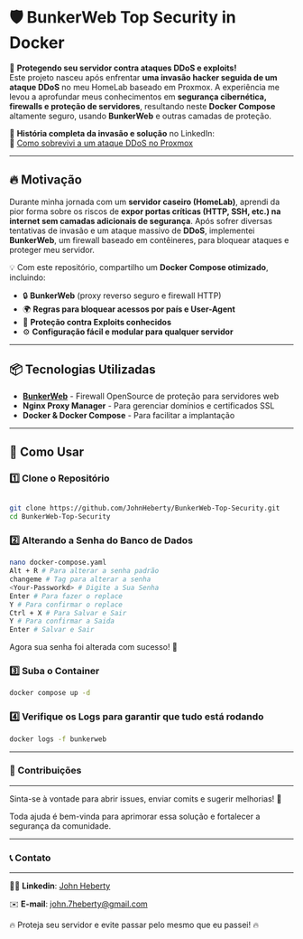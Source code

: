 # 🛡️ BunkerWeb Top Security in Docker

🚀 **Protegendo seu servidor contra ataques DDoS e exploits!**  
Este projeto nasceu após enfrentar **uma invasão hacker seguida de um ataque DDoS** no meu HomeLab baseado em Proxmox. A experiência me levou a aprofundar meus conhecimentos em **segurança cibernética, firewalls e proteção de servidores**, resultando neste **Docker Compose** altamente seguro, usando **BunkerWeb** e outras camadas de proteção.

📖 **História completa da invasão e solução** no LinkedIn:  
🔗 [Como sobrevivi a um ataque DDoS no Proxmox](https://www.linkedin.com/pulse/como-sobrevivi-um-ataque-ddos-proxmox-seguido-por-invas%C3%A3o-heberty-ti7xf)

---

## 🔥 Motivação

Durante minha jornada com um **servidor caseiro (HomeLab)**, aprendi da pior forma sobre os riscos de **expor portas críticas (HTTP, SSH, etc.) na internet sem camadas adicionais de segurança**. Após sofrer diversas tentativas de invasão e um ataque massivo de **DDoS**, implementei **BunkerWeb**, um firewall baseado em contêineres, para bloquear ataques e proteger meu servidor.

💡 Com este repositório, compartilho um **Docker Compose otimizado**, incluindo:
- 🔒 **BunkerWeb** (proxy reverso seguro e firewall HTTP)
- 🌍 **Regras para bloquear acessos por país e User-Agent**
- 🚫 **Proteção contra Exploits conhecidos**
- ⚙️ **Configuração fácil e modular para qualquer servidor**

---

## 📦 Tecnologias Utilizadas

- **[BunkerWeb](https://github.com/bunkerity/bunkerweb)** - Firewall OpenSource de proteção para servidores web
- **Nginx Proxy Manager** - Para gerenciar domínios e certificados SSL
- **Docker & Docker Compose** - Para facilitar a implantação
---

## 🚀 Como Usar

### 1️⃣ **Clone o Repositório**
```sh

git clone https://github.com/JohnHeberty/BunkerWeb-Top-Security.git
cd BunkerWeb-Top-Security
```

### 2️⃣ **Alterando a Senha do Banco de Dados**
```sh
nano docker-compose.yaml
Alt + R # Para alterar a senha padrão
changeme # Tag para alterar a senha
<Your-Passworkd> # Digite a Sua Senha
Enter # Para fazer o replace
Y # Para confirmar o replace
Ctrl + X # Para Salvar e Sair
Y # Para confirmar a Saida
Enter # Salvar e Sair
```
Agora sua senha foi alterada com sucesso! 🚀

### 3️⃣ **Suba o Container**
```sh
docker compose up -d
```
### 4️⃣ **Verifique os Logs para garantir que tudo está rodando**
```sh
docker logs -f bunkerweb
```

---
### 🤝 Contribuições
---

Sinta-se à vontade para abrir issues, enviar comits e sugerir melhorias! 🚀

Toda ajuda é bem-vinda para aprimorar essa solução e fortalecer a segurança da comunidade.

---
### 📞 Contato
---
🧑‍💼 **Linkedin**: [John Heberty](https://www.linkedin.com/in/john-heberty/)

✉️ **E-mail**: john.7heberty@gmail.com

🔥 Proteja seu servidor e evite passar pelo mesmo que eu passei! 🔥

